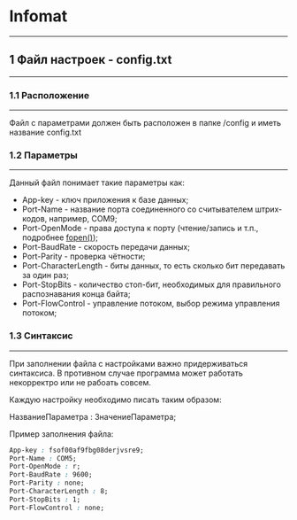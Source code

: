 # Infomat
---
## 1 Файл настроек - config.txt
---
### 1.1 Расположение
---
Файл с параметрами должен быть расположен в папке /config и иметь название config.txt
### 1.2 Параметры
---
Данный файл понимает такие параметры как:
* App-key - ключ приложения к базе данных;
* Port-Name - название порта соединенного со считывателем штрих-кодов, например, COM9;
* Port-OpenMode - права доступа к порту (чтение/запись и т.п., подробнее [fopen()](https://www.php.net/manual/ru/function.fopen.php));
* Port-BaudRate - скорость передачи данных;
* Port-Parity - проверка чётности;
* Port-CharacterLength - биты данных, то есть сколько бит передавать за один раз;
* Port-StopBits - количество стоп-бит, необходимых для правильного распознавания конца байта;
* Port-FlowControl - управление потоком, выбор режима управления потоком;
### 1.3 Синтаксис
---
При заполнении файла с настройками важно придерживаться синтаксиса. В противном случае программа может работать некорректро или не рабоать совсем.

Каждую настройку необходимо писать таким образом:

НазваниеПараметра : ЗначениеПараметра;

Пример заполнения файла:
```css
App-key : fsof00af9fbg08derjvsre9;
Port-Name : COM5;
Port-OpenMode : r;
Port-BaudRate : 9600;
Port-Parity : none;
Port-CharacterLength : 8;
Port-StopBits : 1;
Port-FlowControl : none;
```
